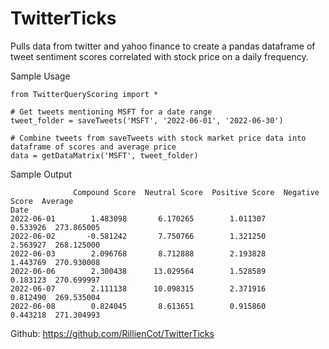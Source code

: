 # TwitterTicks
Pulls data from twitter and yahoo finance to create a pandas dataframe of tweet sentiment scores correlated with stock price on a daily frequency.

Sample Usage
```
from TwitterQueryScoring import *

# Get tweets mentioning MSFT for a date range
tweet_folder = saveTweets('MSFT', '2022-06-01', '2022-06-30')

# Combine tweets from saveTweets with stock market price data into dataframe of scores and average price
data = getDataMatrix('MSFT', tweet_folder)
```
Sample Output
```
              Compound Score  Neutral Score  Positive Score  Negative Score  Average
Date
2022-06-01        1.483098       6.170265        1.011307        0.533926  273.865005
2022-06-02       -0.581242       7.750766        1.321250        2.563927  268.125000
2022-06-03        2.096768       8.712888        2.193828        1.443769  270.930008
2022-06-06        2.300438      13.029564        1.528589        0.183123  270.699997
2022-06-07        2.111138      10.098315        2.371916        0.812490  269.535004
2022-06-08        0.824045       8.613651        0.915860        0.443218  271.304993
```

Github: https://github.com/RillienCot/TwitterTicks
